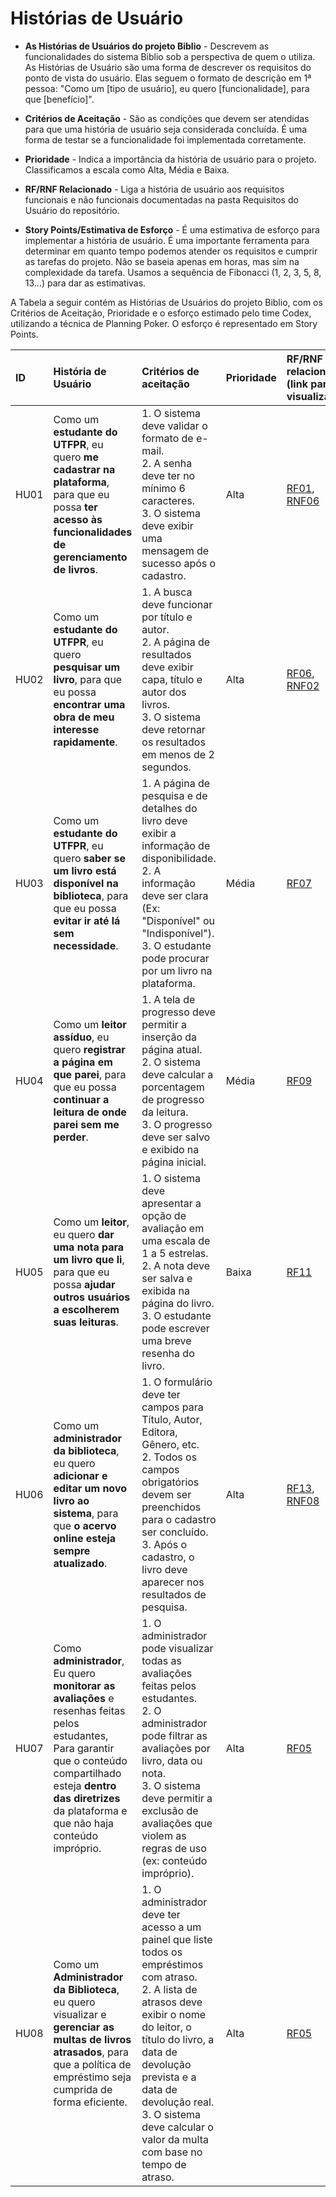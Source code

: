 # Histórias de Usuário

* **As Histórias de Usuários do projeto Biblio** - Descrevem as funcionalidades do sistema Biblio sob a perspectiva de quem o utiliza. As Histórias de Usuário são uma forma de descrever os requisitos do ponto de vista do usuário. Elas seguem o formato de descrição em 1ª pessoa: "Como um [tipo de usuário], eu quero [funcionalidade], para que [benefício]".

* **Critérios de Aceitação** - São as condições que devem ser atendidas para que uma história de usuário seja considerada concluída. É uma forma de testar se a funcionalidade foi implementada corretamente.

* **Prioridade** - Indica a importância da história de usuário para o projeto. Classificamos a escala como Alta, Média e Baixa.

* **RF/RNF Relacionado** - Liga a história de usuário aos requisitos funcionais e não funcionais documentadas na pasta Requisitos do Usuário do repositório.

* **Story Points/Estimativa de Esforço** - É uma estimativa de esforço para implementar a história de usuário. É uma importante ferramenta para determinar em quanto tempo podemos atender os requisitos e cumprir as tarefas do projeto. Não se baseia apenas em horas, mas sim na complexidade da tarefa. Usamos a sequência de Fibonacci (1, 2, 3, 5, 8, 13...) para dar as estimativas.

A Tabela a seguir contém as Histórias de Usuários do projeto Biblio, com os Critérios de Aceitação, Prioridade e o esforço estimado pelo time Codex, utilizando a técnica de Planning Poker. O esforço é representado em Story Points.

| ID | História de Usuário | Critérios de aceitação | Prioridade | RF/RNF relacionado (link para visualizar) | Story Points |
| :--- | :--- | :--- | :--- | :--- | :--- |
| HU01 | Como um **estudante do UTFPR**, eu quero **me cadastrar na plataforma**, para que eu possa **ter acesso às funcionalidades de gerenciamento de livros**. | 1. O sistema deve validar o formato de e-mail.<br>2. A senha deve ter no mínimo 6 caracteres.<br>3. O sistema deve exibir uma mensagem de sucesso após o cadastro. | Alta | [RF01](RF.md#RF01), [RNF06](RNF.md#RNF06) | **8** |
| HU02 | Como um **estudante do UTFPR**, eu quero **pesquisar um livro**, para que eu possa **encontrar uma obra de meu interesse rapidamente**. | 1. A busca deve funcionar por título e autor.<br>2. A página de resultados deve exibir capa, título e autor dos livros.<br>3. O sistema deve retornar os resultados em menos de 2 segundos. | Alta | [RF06](RF.md#RF06), [RNF02](RNF.md#RNF02) | **13** |
| HU03 | Como um **estudante do UTFPR**, eu quero **saber se um livro está disponível na biblioteca**, para que eu possa **evitar ir até lá sem necessidade**. | 1. A página de pesquisa e de detalhes do livro deve exibir a informação de disponibilidade.<br>2. A informação deve ser clara (Ex: "Disponível" ou "Indisponível").<br>3. O estudante pode procurar por um livro na plataforma. | Média | [RF07](RF.md#RF07) | **5** |
| HU04 | Como um **leitor assíduo**, eu quero **registrar a página em que parei**, para que eu possa **continuar a leitura de onde parei sem me perder**. | 1. A tela de progresso deve permitir a inserção da página atual.<br>2. O sistema deve calcular a porcentagem de progresso da leitura.<br>3. O progresso deve ser salvo e exibido na página inicial. | Média | [RF09](RF.md#RF09) | **8** |
| HU05 | Como um **leitor**, eu quero **dar uma nota para um livro que li**, para que eu possa **ajudar outros usuários a escolherem suas leituras**. | 1. O sistema deve apresentar a opção de avaliação em uma escala de 1 a 5 estrelas.<br>2. A nota deve ser salva e exibida na página do livro.<br>3. O estudante pode escrever uma breve resenha do livro. | Baixa | [RF11](RF.md#RF11) | **3** |
| HU06 | Como um **administrador da biblioteca**, eu quero **adicionar e editar um novo livro ao sistema**, para que **o acervo online esteja sempre atualizado**. | 1. O formulário deve ter campos para Título, Autor, Editora, Gênero, etc.<br>2. Todos os campos obrigatórios devem ser preenchidos para o cadastro ser concluído.<br>3. Após o cadastro, o livro deve aparecer nos resultados de pesquisa. | Alta | [RF13](RF.md#RF13), [RNF08](RNF.md#RNF08) | **5** |
| HU07 | Como **administrador**, Eu quero **monitorar as avaliações** e resenhas feitas pelos estudantes, Para garantir que o conteúdo compartilhado esteja **dentro das diretrizes** da plataforma e que não haja conteúdo impróprio. | 1. O administrador pode visualizar todas as avaliações feitas pelos estudantes.<br>2. O administrador pode filtrar as avaliações por livro, data ou nota.<br>3. O sistema deve permitir a exclusão de avaliações que violem as regras de uso (ex: conteúdo impróprio). | Alta | [RF05](RF.md#RF05) | **5** |
| HU08 | Como um **Administrador da Biblioteca**, eu quero visualizar e **gerenciar as multas de livros atrasados**, para que a política de empréstimo seja cumprida de forma eficiente. | 1. O administrador deve ter acesso a um painel que liste todos os empréstimos com atraso.<br>2. A lista de atrasos deve exibir o nome do leitor, o título do livro, a data de devolução prevista e a data de devolução real.<br>3. O sistema deve calcular o valor da multa com base no tempo de atraso. | Alta | [RF05](RF.md#RF05) | **13** |
